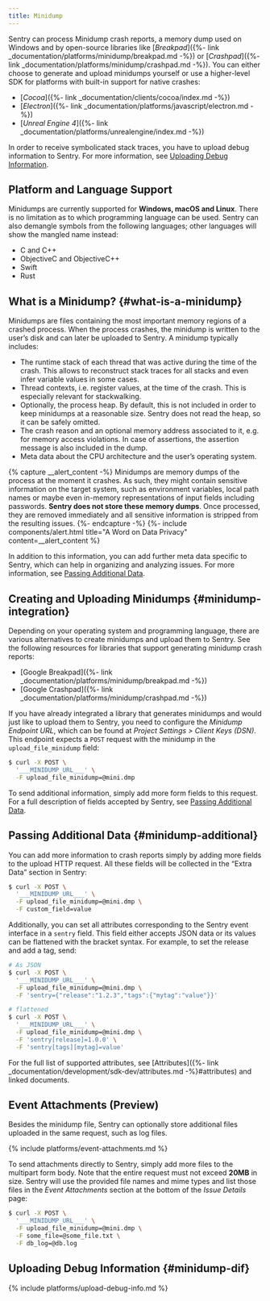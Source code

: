 ```yaml
---
title: Minidump
---
```


Sentry can process Minidump crash reports, a memory dump used on Windows and by open-source libraries like [_Breakpad_]({%- link _documentation/platforms/minidump/breakpad.md -%}) or [_Crashpad_]({%- link _documentation/platforms/minidump/crashpad.md -%}). You can either choose to generate and upload minidumps yourself or use a higher-level SDK for platforms with built-in support for native crashes:

-   [_Cocoa_]({%- link _documentation/clients/cocoa/index.md -%})
-   [_Electron_]({%- link _documentation/platforms/javascript/electron.md -%})
-   [_Unreal Engine 4_]({%- link _documentation/platforms/unrealengine/index.md -%})

In order to receive symbolicated stack traces, you have to upload debug information to Sentry. For more information, see [Uploading Debug Information](#minidump-dif).

<!-- WIZARD -->
## Platform and Language Support

Minidumps are currently supported for **Windows, macOS and Linux**. There is no limitation as to which programming language can be used. Sentry can also demangle symbols from the following languages; other languages will show the mangled name instead:

-   C and C++
-   ObjectiveC and ObjectiveC++
-   Swift
-   Rust
<!-- ENDWIZARD -->

## What is a Minidump? {#what-is-a-minidump}

Minidumps are files containing the most important memory regions of a crashed process. When the process crashes, the minidump is written to the user’s disk and can later be uploaded to Sentry. A minidump typically includes:

-   The runtime stack of each thread that was active during the time of the crash. This allows to reconstruct stack traces for all stacks and even infer variable values in some cases.
-   Thread contexts, i.e. register values, at the time of the crash. This is especially relevant for stackwalking.
-   Optionally, the process heap. By default, this is not included in order to keep minidumps at a reasonable size. Sentry does not read the heap, so it can be safely omitted.
-   The crash reason and an optional memory address associated to it, e.g. for memory access violations. In case of assertions, the assertion message is also included in the dump.
-   Meta data about the CPU architecture and the user’s operating system.

{% capture __alert_content -%}
Minidumps are memory dumps of the process at the moment it crashes. As such, they might contain sensitive information on the target system, such as environment variables, local path names or maybe even in-memory representations of input fields including passwords. **Sentry does not store these memory dumps**. Once processed, they are removed immediately and all sensitive information is stripped from the resulting issues.
{%- endcapture -%}
{%- include components/alert.html
  title="A Word on Data Privacy"
  content=__alert_content
%}

In addition to this information, you can add further meta data specific to Sentry, which can help in organizing and analyzing issues. For more information, see [Passing Additional Data](#minidump-additional).

<!-- WIZARD -->
## Creating and Uploading Minidumps {#minidump-integration}

Depending on your operating system and programming language, there are various alternatives to create minidumps and upload them to Sentry. See the following resources for libraries that support generating minidump crash reports:

-   [Google Breakpad]({%- link _documentation/platforms/minidump/breakpad.md -%})
-   [Google Crashpad]({%- link _documentation/platforms/minidump/crashpad.md -%})

If you have already integrated a library that generates minidumps and would just like to upload them to Sentry, you need to configure the _Minidump Endpoint URL_, which can be found at _Project Settings > Client Keys (DSN)_. This endpoint expects a `POST` request with the minidump in the `upload_file_minidump` field:

```bash
$ curl -X POST \
  '___MINIDUMP_URL___' \
  -F upload_file_minidump=@mini.dmp
```

To send additional information, simply add more form fields to this request. For a full description of fields accepted by Sentry, see [Passing Additional Data](#minidump-additional).
<!-- ENDWIZARD -->

## Passing Additional Data {#minidump-additional}

You can add more information to crash reports simply by adding more fields to the upload HTTP request. All these fields will be collected in the “Extra Data” section in Sentry:

```bash
$ curl -X POST \
  '___MINIDUMP_URL___' \
  -F upload_file_minidump=@mini.dmp \
  -F custom_field=value
```

Additionally, you can set all attributes corresponding to the Sentry event interface in a `sentry` field. This field either accepts JSON data or its values can be flattened with the bracket syntax. For example, to set the release and add a tag, send:

```bash
# As JSON
$ curl -X POST \
  '___MINIDUMP_URL___' \
  -F upload_file_minidump=@mini.dmp \
  -F 'sentry={"release":"1.2.3","tags":{"mytag":"value"}}'

# flattened
$ curl -X POST \
  '___MINIDUMP_URL___' \
  -F upload_file_minidump=@mini.dmp \
  -F 'sentry[release]=1.0.0' \
  -F 'sentry[tags][mytag]=value'
```

For the full list of supported attributes, see [Attributes]({%- link _documentation/development/sdk-dev/attributes.md -%}#attributes) and linked documents.

## Event Attachments (Preview)

Besides the minidump file, Sentry can optionally store additional files uploaded
in the same request, such as log files.

{% include platforms/event-attachments.md %}

To send attachments directly to Sentry, simply add more files to the multipart
form body. Note that the entire request must not exceed **20MB** in size. Sentry
will use the provided file names and mime types and list those files in the
_Event Attachments_ section at the bottom of the _Issue Details_ page:

```bash
$ curl -X POST \
  '___MINIDUMP_URL___' \
  -F upload_file_minidump=@mini.dmp \
  -F some_file=@some_file.txt \
  -F db_log=@db.log
```

## Uploading Debug Information {#minidump-dif}

{% include platforms/upload-debug-info.md %}
